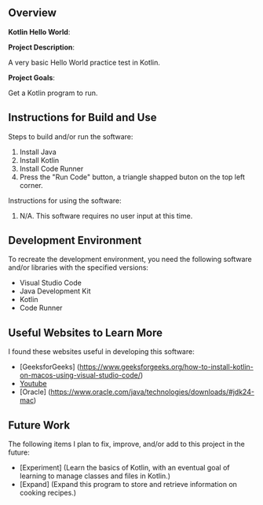 ## Overview

**Kotlin Hello World**:

**Project Description**:

A very basic Hello World practice test in Kotlin.

**Project Goals**:

Get a Kotlin program to run.

## Instructions for Build and Use

Steps to build and/or run the software:

1. Install Java
2. Install Kotlin
3. Install Code Runner
4. Press the "Run Code" button, a triangle shapped buton on the top left corner.

Instructions for using the software:

1. N/A. This software requires no user input at this time.

## Development Environment 

To recreate the development environment, you need the following software and/or libraries with the specified versions:

* Visual Studio Code
* Java Development Kit
* Kotlin
* Code Runner

## Useful Websites to Learn More

I found these websites useful in developing this software:

* [GeeksforGeeks] (https://www.geeksforgeeks.org/how-to-install-kotlin-on-macos-using-visual-studio-code/)
* [Youtube](https://www.youtube.com/watch?v=-88sEQ4HQGA)
* [Oracle] (https://www.oracle.com/java/technologies/downloads/#jdk24-mac)

## Future Work

The following items I plan to fix, improve, and/or add to this project in the future:

* [Experiment] (Learn the basics of Kotlin, with an eventual goal of learning to manage classes and files in Kotlin.)
* [Expand] (Expand this program to store and retrieve information on cooking recipes.)
